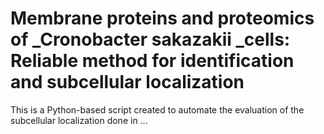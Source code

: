 # Membrane proteins and proteomics of _Cronobacter sakazakii _cells: Reliable method for identification and subcellular localization
This is a Python-based script created to automate the evaluation of the subcellular localization done in ...
